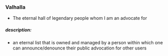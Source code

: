 ### Valhalla

* The eternal hall of legendary people whom I am an advocate for

##### description:

- an eternal list that is owned and managed by a person within which one can announce/denounce their public advocation for other users
